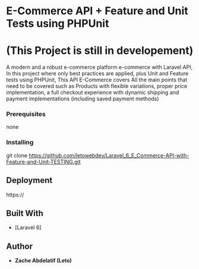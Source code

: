 # E-Commerce API + Feature and Unit Tests using PHPUnit 
# (This Project is still in developement)

A modern and a robust e-commerce platform e-commerce with Laravel API, In this project where only best practices are applied, plus Unit and Feature tests using PHPUnit, This API E-Commerce covers All the main points that need to be covered such as Products with flexible variations, proper price implementation, a full checkout experience with dynamic shipping and payment implementations (including saved payment methods) 

### Prerequisites

none

### Installing

git clone https://github.com/letowebdev/Laravel_6_E_Commerce-API-with-Feature-and-Unit-TESTING.git

## Deployment

https://

## Built With

* [Laravel 6]

## Author

* **Zache Abdelatif (Leto)**
